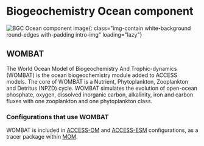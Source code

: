 #  Biogeochemistry Ocean component

![BGC Ocean component image](/assets/component-logos/component-maps/bgc-ocean-component-map.png){: class="img-contain white-background round-edges with-padding intro-img" loading="lazy"}

## WOMBAT

The World Ocean Model of Biogeochemistry And Trophic-dynamics (WOMBAT) is the ocean biogeochemistry module added to ACCESS models. The core of WOMBAT is a Nutrient, Phytoplankton, Zooplankton and Detritus (NPZD) cycle. WOMBAT simulates the evolution of open-ocean phosphate, oxygen, dissolved inorganic carbon, alkalinity, iron and carbon fluxes with one zooplankton and one phytoplankton class.

### Configurations that use WOMBAT

WOMBAT is included in [ACCESS-OM](/models/configurations/access-om) and [ACCESS-ESM](/models/configurations/access-esm) configurations, as a tracer package within [MOM](/models/model_components/ocean#modular-ocean-model-mom).